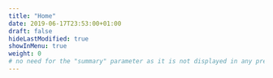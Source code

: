 ```yaml
---
title: "Home"
date: 2019-06-17T23:53:00+01:00
draft: false
hideLastModified: true
showInMenu: true
weight: 0
# no need for the "summary" parameter as it is not displayed in any previews
---
```


